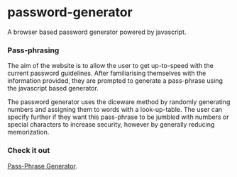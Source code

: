 # password-generator

A browser based password generator powered by javascript.

### Pass-phrasing

The aim of the website is to allow the user to get up-to-speed with the current password guidelines.
After familiarising themselves with the information provided, they are prompted to generate a pass-phrase using the javascript based generator.

The password generator uses the diceware method by randomly generating numbers and assigning them to words with a look-up-table. The user can specify further if they want this pass-phrase to be jumbled with numbers or special characters to increase security, however by generally reducing memorization.

### Check it out
<a href=https://wannabewayno.github.io/password-generator>Pass-Phrase Generator<a>.
